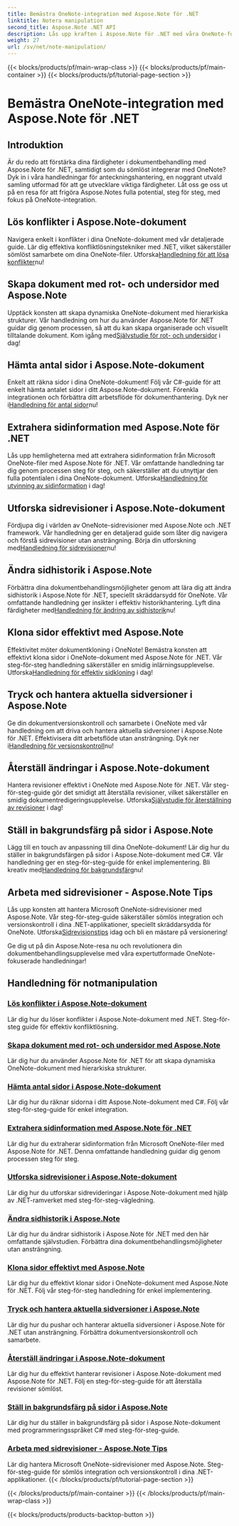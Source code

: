 ```yaml
---
title: Bemästra OneNote-integration med Aspose.Note för .NET
linktitle: Notera manipulation
second_title: Aspose.Note .NET API
description: Lås upp kraften i Aspose.Note för .NET med våra OneNote-fokuserade handledningar. Lös konflikter, skapa dynamiska dokument och utforska effektiv sidmanipulation.
weight: 27
url: /sv/net/note-manipulation/
---
```


{{< blocks/products/pf/main-wrap-class >}}
{{< blocks/products/pf/main-container >}}
{{< blocks/products/pf/tutorial-page-section >}}

# Bemästra OneNote-integration med Aspose.Note för .NET


## Introduktion

Är du redo att förstärka dina färdigheter i dokumentbehandling med Aspose.Note för .NET, samtidigt som du sömlöst integrerar med OneNote? Dyk in i våra handledningar för anteckningshantering, en noggrant utvald samling utformad för att ge utvecklare viktiga färdigheter. Låt oss ge oss ut på en resa för att frigöra Aspose.Notes fulla potential, steg för steg, med fokus på OneNote-integration.

## Lös konflikter i Aspose.Note-dokument
 Navigera enkelt i konflikter i dina OneNote-dokument med vår detaljerade guide. Lär dig effektiva konfliktlösningstekniker med .NET, vilket säkerställer sömlöst samarbete om dina OneNote-filer. Utforska[Handledning för att lösa konflikter](./conflict-page-resolution/)nu!

## Skapa dokument med rot- och undersidor med Aspose.Note
 Upptäck konsten att skapa dynamiska OneNote-dokument med hierarkiska strukturer. Vår handledning om hur du använder Aspose.Note för .NET guidar dig genom processen, så att du kan skapa organiserade och visuellt tilltalande dokument. Kom igång med[Självstudie för rot- och undersidor](./create-documents-root-sub-pages/) i dag!

## Hämta antal sidor i Aspose.Note-dokument
 Enkelt att räkna sidor i dina OneNote-dokument! Följ vår C#-guide för att enkelt hämta antalet sidor i ditt Aspose.Note-dokument. Förenkla integrationen och förbättra ditt arbetsflöde för dokumenthantering. Dyk ner i[Handledning för antal sidor](./retrieve-number-of-pages/)nu!

## Extrahera sidinformation med Aspose.Note för .NET
Lås upp hemligheterna med att extrahera sidinformation från Microsoft OneNote-filer med Aspose.Note för .NET. Vår omfattande handledning tar dig genom processen steg för steg, och säkerställer att du utnyttjar den fulla potentialen i dina OneNote-dokument. Utforska[Handledning för utvinning av sidinformation](./extract-page-information/) i dag!

## Utforska sidrevisioner i Aspose.Note-dokument
 Fördjupa dig i världen av OneNote-sidrevisioner med Aspose.Note och .NET framework. Vår handledning ger en detaljerad guide som låter dig navigera och förstå sidrevisioner utan ansträngning. Börja din utforskning med[Handledning för sidrevisioner](./page-revisions-exploration/)nu!

## Ändra sidhistorik i Aspose.Note
 Förbättra dina dokumentbehandlingsmöjligheter genom att lära dig att ändra sidhistorik i Aspose.Note för .NET, speciellt skräddarsydd för OneNote. Vår omfattande handledning ger insikter i effektiv historikhantering. Lyft dina färdigheter med[Handledning för ändring av sidhistorik](./modify-page-history/)nu!

## Klona sidor effektivt med Aspose.Note
Effektivitet möter dokumentkloning i OneNote! Bemästra konsten att effektivt klona sidor i OneNote-dokument med Aspose.Note för .NET. Vår steg-för-steg handledning säkerställer en smidig inlärningsupplevelse. Utforska[Handledning för effektiv sidkloning](./efficient-page-cloning/) i dag!

## Tryck och hantera aktuella sidversioner i Aspose.Note
 Ge din dokumentversionskontroll och samarbete i OneNote med vår handledning om att driva och hantera aktuella sidversioner i Aspose.Note för .NET. Effektivisera ditt arbetsflöde utan ansträngning. Dyk ner i[Handledning för versionskontroll](./manage-current-page-versions/)nu!

## Återställ ändringar i Aspose.Note-dokument
 Hantera revisioner effektivt i OneNote med Aspose.Note för .NET. Vår steg-för-steg-guide gör det smidigt att återställa revisioner, vilket säkerställer en smidig dokumentredigeringsupplevelse. Utforska[Självstudie för återställning av revisioner](./roll-back-document-revisions/) i dag!

## Ställ in bakgrundsfärg på sidor i Aspose.Note
Lägg till en touch av anpassning till dina OneNote-dokument! Lär dig hur du ställer in bakgrundsfärgen på sidor i Aspose.Note-dokument med C#. Vår handledning ger en steg-för-steg-guide för enkel implementering. Bli kreativ med[Handledning för bakgrundsfärg](./set-page-background-color/)nu!

## Arbeta med sidrevisioner - Aspose.Note Tips
 Lås upp konsten att hantera Microsoft OneNote-sidrevisioner med Aspose.Note. Vår steg-för-steg-guide säkerställer sömlös integration och versionskontroll i dina .NET-applikationer, speciellt skräddarsydda för OneNote. Utforska[Sidrevisionstips](./working-with-page-revisions/) idag och bli en mästare på versionering!

Ge dig ut på din Aspose.Note-resa nu och revolutionera din dokumentbehandlingsupplevelse med våra expertutformade OneNote-fokuserade handledningar!
## Handledning för notmanipulation
### [Lös konflikter i Aspose.Note-dokument](./conflict-page-resolution/)
Lär dig hur du löser konflikter i Aspose.Note-dokument med .NET. Steg-för-steg guide för effektiv konfliktlösning.
### [Skapa dokument med rot- och undersidor med Aspose.Note](./create-documents-root-sub-pages/)
Lär dig hur du använder Aspose.Note för .NET för att skapa dynamiska OneNote-dokument med hierarkiska strukturer.
### [Hämta antal sidor i Aspose.Note-dokument](./retrieve-number-of-pages/)
Lär dig hur du räknar sidorna i ditt Aspose.Note-dokument med C#. Följ vår steg-för-steg-guide för enkel integration.
### [Extrahera sidinformation med Aspose.Note för .NET](./extract-page-information/)
Lär dig hur du extraherar sidinformation från Microsoft OneNote-filer med Aspose.Note för .NET. Denna omfattande handledning guidar dig genom processen steg för steg.
### [Utforska sidrevisioner i Aspose.Note-dokument](./page-revisions-exploration/)
Lär dig hur du utforskar sidrevideringar i Aspose.Note-dokument med hjälp av .NET-ramverket med steg-för-steg-vägledning.
### [Ändra sidhistorik i Aspose.Note](./modify-page-history/)
Lär dig hur du ändrar sidhistorik i Aspose.Note för .NET med den här omfattande självstudien. Förbättra dina dokumentbehandlingsmöjligheter utan ansträngning.
### [Klona sidor effektivt med Aspose.Note](./efficient-page-cloning/)
Lär dig hur du effektivt klonar sidor i OneNote-dokument med Aspose.Note för .NET. Följ vår steg-för-steg handledning för enkel implementering.
### [Tryck och hantera aktuella sidversioner i Aspose.Note](./manage-current-page-versions/)
Lär dig hur du pushar och hanterar aktuella sidversioner i Aspose.Note för .NET utan ansträngning. Förbättra dokumentversionskontroll och samarbete.
### [Återställ ändringar i Aspose.Note-dokument](./roll-back-document-revisions/)
Lär dig hur du effektivt hanterar revisioner i Aspose.Note-dokument med Aspose.Note för .NET. Följ en steg-för-steg-guide för att återställa revisioner sömlöst.
### [Ställ in bakgrundsfärg på sidor i Aspose.Note](./set-page-background-color/)
Lär dig hur du ställer in bakgrundsfärg på sidor i Aspose.Note-dokument med programmeringsspråket C# med steg-för-steg-guide.
### [Arbeta med sidrevisioner - Aspose.Note Tips](./working-with-page-revisions/)
Lär dig hantera Microsoft OneNote-sidrevisioner med Aspose.Note. Steg-för-steg-guide för sömlös integration och versionskontroll i dina .NET-applikationer.
{{< /blocks/products/pf/tutorial-page-section >}}

{{< /blocks/products/pf/main-container >}}
{{< /blocks/products/pf/main-wrap-class >}}

{{< blocks/products/products-backtop-button >}}
